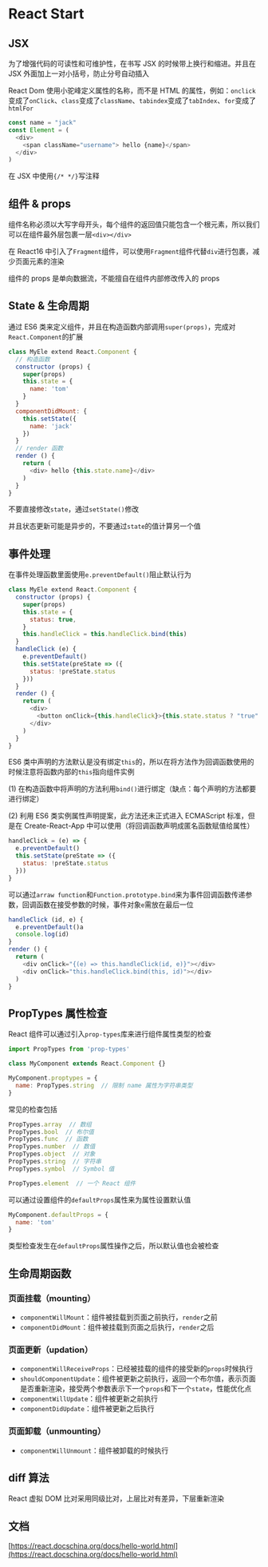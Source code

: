 # React Start

## JSX

为了增强代码的可读性和可维护性，在书写 JSX 的时候带上换行和缩进。并且在 JSX 外面加上一对小括号，防止分号自动插入

React Dom 使用小驼峰定义属性的名称，而不是 HTML 的属性，例如：`onclick`变成了`onClick`、`class`变成了`className`、`tabindex`变成了`tabIndex`、`for`变成了`htmlFor`

```javascript
const name = "jack"
const Element = (
  <div>
    <span className="username"> hello {name}</span>
  </div>
)
```

在 JSX 中使用`{/* */}`写注释

## 组件 & props

组件名称必须以大写字母开头，每个组件的返回值只能包含一个根元素，所以我们可以在组件最外层包裹一层`<div></div>`

在 React16 中引入了`Fragment`组件，可以使用`Fragment`组件代替`div`进行包裹，减少页面元素的渲染

组件的 props 是单向数据流，不能擅自在组件内部修改传入的 props

## State & 生命周期

通过 ES6 类来定义组件，并且在构造函数内部调用`super(props)`，完成对`React.Component`的扩展

```javascript
class MyEle extend React.Component {
  // 构造函数
  constructor (props) {
    super(props)
    this.state = {
      name: 'tom'
    }
  }
  componentDidMount: {
    this.setState({
      name: 'jack'
    })
  }
  // render 函数
  render () {
    return (
      <div> hello {this.state.name}</div>
    )
  }
}
```

不要直接修改`state`，通过`setState()`修改

并且状态更新可能是异步的，不要通过`state`的值计算另一个值

## 事件处理

在事件处理函数里面使用`e.preventDefault()`阻止默认行为

```javascript
class MyEle extend React.Component {
  constructor (props) {
    super(props)
    this.state = {
      status: true,
    }
    this.handleClick = this.handleClick.bind(this)
  }
  handleClick (e) {
    e.preventDefault()
    this.setState(preState => ({
      status: !preState.status
    }))
  }
  render () {
    return (
      <div>
        <button onClick={this.handleClick}>{this.state.status ? "true" : "false}</button>
      </div>
    )
  }
}
```

ES6 类中声明的方法默认是没有绑定`this`的，所以在将方法作为回调函数使用的时候注意将函数内部的`this`指向组件实例

(1) 在构造函数中将声明的方法利用`bind()`进行绑定（缺点：每个声明的方法都要进行绑定）

(2) 利用 ES6 类实例属性声明提案，此方法还未正式进入 ECMAScript 标准，但是在 Create-React-App 中可以使用（将回调函数声明成匿名函数赋值给属性）

```javascript
handleClick = (e) => {
  e.preventDefault()
  this.setState(preState => ({
    status: !preState.status
  }))
}
```

可以通过`arraw function`和`Function.prototype.bind`来为事件回调函数传递参数，回调函数在接受参数的时候，事件对象`e`需放在最后一位

```javascript
handleClick (id, e) {
  e.preventDefault()a
  console.log(id)
}
render () {
  return (
    <div onClick="{(e) => this.handleClick(id, e)}"></div>
    <div onClick="this.handleClick.bind(this, id)"></div>
  )
}
```

## PropTypes 属性检查

React 组件可以通过引入`prop-types`库来进行组件属性类型的检查

```javascript
import PropTypes from 'prop-types'

class MyComponent extends React.Component {}

MyComponent.proptypes = {
  name: PropTypes.string  // 限制 name 属性为字符串类型
}
```

常见的检查包括

```javascript
PropTypes.array  // 数组
PropTypes.bool  // 布尔值
PropTypes.func  // 函数
PropTypes.number  // 数值
PropTypes.object  // 对象
PropTypes.string  // 字符串
PropTypes.symbol  // Symbol 值

PropTypes.element  // 一个 React 组件
```

可以通过设置组件的`defaultProps`属性来为属性设置默认值

```javascript
MyComponent.defaultProps = {
  name: 'tom'
}
```

类型检查发生在`defaultProps`属性操作之后，所以默认值也会被检查

## 生命周期函数

### 页面挂载（mounting）

* `componentWillMount`：组件被挂载到页面之前执行，`render`之前
* `componentDidMount`：组件被挂载到页面之后执行，`render`之后

### 页面更新（updation）

* `componentWillReceiveProps`：已经被挂载的组件的接受新的`props`时候执行
* `shouldComponentUpdate`：组件被更新之前执行，返回一个布尔值，表示页面是否重新渲染，接受两个参数表示下一个`props`和下一个`state`，性能优化点
* `componentWillUpdate`：组件被更新之前执行
* `componentDidUpdate`：组件被更新之后执行

### 页面卸载（unmounting）

* `componentWillUnmount`：组件被卸载的时候执行

## diff 算法

React 虚拟 DOM 比对采用同级比对，上层比对有差异，下层重新渲染

## 文档

[https://react.docschina.org/docs/hello-world.html](https://react.docschina.org/docs/hello-world.html)